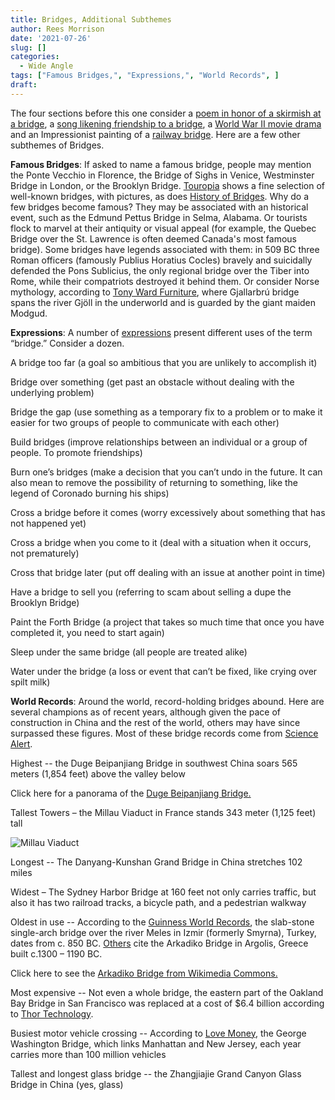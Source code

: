 ```yaml
---
title: Bridges, Additional Subthemes
author: Rees Morrison
date: '2021-07-26'
slug: []
categories:
  - Wide Angle
tags: ["Famous Bridges,", "Expressions,", "World Records", ]
draft: 
---
```


The four sections before this one consider a [poem in honor of a skirmish at a bridge](https://themesfromart.com/post/2021-07-26-bridges-the-concord-hymn-a-poem-by-ralph-waldo-emerson/bridgesconcord/), a [song likening friendship to a bridge](https://themesfromart.com/post/2021-07-26-bridges-from-bridge-over-troubled-waters-a-song-by-simon-garfunkel/bridgestroubled/), a [World War II movie drama](https://themesfromart.com/post/2021-07-26-bridges-from-the-bridge-over-the-river-kwai-a-movie-by-david-lean/bridgeskwai/) and an Impressionist painting of a [railway bridge](https://themesfromart.com/post/2021-07-26-bridges-from-the-railway-bridge-at-argenteuill-a-painting-by-claude-monet/bridgesmonet/).  Here are a few other subthemes of Bridges.

<!--more-->

**Famous Bridges**:  If asked to name a famous bridge, people may mention the Ponte Vecchio in Florence, the Bridge of Sighs in Venice, Westminster Bridge in London, or the Brooklyn Bridge. [Touropia](https://www.touropia.com/most-famous-bridges-in-the-world/) shows a fine selection of well-known bridges, with pictures, as does [History of Bridges](http://www.historyofbridges.com/famous-bridges/list-of-famous-bridges/).  Why do a few bridges become famous?  They may be associated with an historical event, such as the Edmund Pettus Bridge in Selma, Alabama.  Or tourists flock to marvel at their antiquity or visual appeal (for example, the Quebec Bridge over the St. Lawrence is often deemed Canada's most famous bridge).  Some bridges have legends associated with them: in 509 BC three Roman officers (famously Publius Horatius Cocles) bravely and suicidally defended the Pons Sublicius, the only regional bridge over the Tiber into Rome, while their compatriots destroyed it behind them.  Or consider Norse mythology, according to [Tony Ward Furniture](https://www.tonywardfurniture.co.uk/blog/garden-bridges-in-myths-and-legends), where Gjallarbrú bridge spans the river Gjöll in the underworld and is guarded by the giant maiden Modgud.

**Expressions**: A number of [expressions](https://englishbyday.com/bridge-idioms/) present different uses of the term “bridge.”  Consider a dozen.

A bridge too far (a goal so ambitious that you are unlikely to accomplish it)

Bridge over something (get past an obstacle without dealing with the underlying problem)

Bridge the gap (use something as a temporary fix to a problem or to make it easier for two groups of people to communicate with each other)

Build bridges (improve relationships between an individual or a group of people. To promote friendships)

Burn one’s bridges (make a decision that you can’t undo in the future. It can also mean to remove the possibility of returning to something, like the legend of Coronado burning his ships)

Cross a bridge before it comes (worry excessively about something that has not happened yet)

Cross a bridge when you come to it (deal with a situation when it occurs, not prematurely)

Cross that bridge later (put off dealing with an issue at another point in time)

Have a bridge to sell you (referring to scam about selling a dupe the Brooklyn Bridge)

Paint the Forth Bridge (a project that takes so much time that once you have completed it, you need to start again)

Sleep under the same bridge (all people are treated alike)

Water under the bridge (a loss or event that can’t be fixed, like crying over spilt milk)

**World Records**:  Around the world, record-holding bridges abound.  Here are several champions as of recent years, although given the pace of construction in China and the rest of the world, others may have since surpassed these figures.  Most of these bridge records come from [Science Alert]( https://www.sciencealert.com/watch-here-s-a-dizzying-view-of-the-tallest-bridge-in-the-world).

Highest -- the Duge Beipanjiang Bridge in southwest China soars 565 meters (1,854 feet) above the valley below 

Click here for a panorama of the [Duge Beipanjiang Bridge.](https://www.sciencealert.com/watch-here-s-a-dizzying-view-of-the-tallest-bridge-in-the-world)

Tallest Towers – the Millau Viaduct in France stands 343 meter (1,125 feet) tall   

![Millau Viaduct](/media/BridgesTallest.jpg)

Longest --  The Danyang-Kunshan Grand Bridge in China stretches 102 miles

Widest – The Sydney Harbor Bridge at 160 feet not only carries traffic, but also it has two railroad tracks, a bicycle path, and a pedestrian walkway

Oldest in use -- According to the [Guinness World Records](https://www.guinnessworldrecords.com/world-records/oldest-bridge), the slab-stone single-arch bridge over the river Meles in Izmir (formerly Smyrna), Turkey, dates from c. 850 BC.  [Others](https://www.oldest.org/structures/bridges/) cite the Arkadiko Bridge in  Argolis, Greece built c.1300 – 1190 BC.

Click here to see the [Arkadiko Bridge from Wikimedia Commons.](https://www.oldest.org/structures/bridges/)

Most expensive -- Not even a whole bridge, the eastern part of the Oakland Bay Bridge in San Francisco was replaced at a cost of $6.4 billion according to [Thor Technology](https://www.thortechnology.co.uk/bridges/the-7-most-expensive-bridges-built-2/).

Busiest motor vehicle crossing -- According to [Love Money](https://www.lovemoney.com/gallerylist/74838/the-worlds-most-expensive-bridges), the George Washington Bridge, which links Manhattan and New Jersey, each year carries more than 100 million vehicles

Tallest and longest glass bridge -- the Zhangjiajie Grand Canyon Glass Bridge in China (yes, glass)
